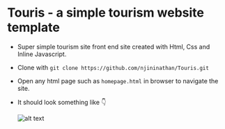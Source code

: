 # Touris - a simple tourism website template
* Super simple tourism site front end site created with Html, Css and Inline Javascript. 
* Clone with ```git clone https://github.com/njininathan/Touris.git```
* Open any html page such as ```homepage.html``` in browser to navigate the site.
* It should look something like 👇

	![alt text](Images/Screenshot(14).jpg)
